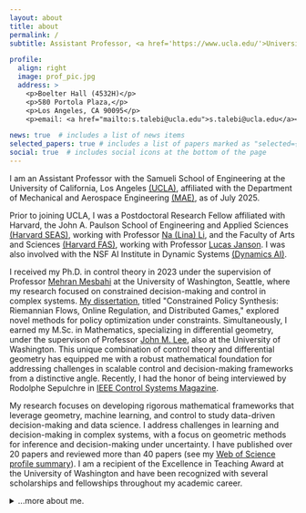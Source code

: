 ```yaml
---
layout: about
title: about
permalink: /
subtitle: Assistant Professor, <a href='https://www.ucla.edu/'>University of California, Los Angeles</a>, CA.

profile:
  align: right
  image: prof_pic.jpg
  address: >
    <p>Boelter Hall (4532H)</p>
    <p>580 Portola Plaza,</p>
    <p>Los Angeles, CA 90095</p>
    <p>email: <a href="mailto:s.talebi@ucla.edu">s.talebi@ucla.edu</a></p>

news: true  # includes a list of news items
selected_papers: true # includes a list of papers marked as "selected={true}"
social: true  # includes social icons at the bottom of the page
---
```


I am an Assistant Professor with the Samueli School of Engineering at the University of California, Los Angeles <a href='https://www.ucla.edu/'>(UCLA)</a>, affiliated with the Department of Mechanical and Aerospace Engineering <a href='https://mae.ucla.edu/'>(MAE)</a>, as of July 2025.

<div id="justify">
<p>
Prior to joining UCLA, I was a Postdoctoral Research Fellow affiliated with Harvard, the John A. Paulson School of Engineering and Applied Sciences <a href='https://seas.harvard.edu/'>(Harvard SEAS)</a>, working with Professor <a href='https://nali.seas.harvard.edu'>Na (Lina) Li</a>, and the Faculty of Arts and Sciences <a href='https://www.fas.harvard.edu/'>(Harvard FAS)</a>, working with Professor <a href='https://lucasjanson.fas.harvard.edu'>Lucas Janson</a>. I was also involved with the NSF AI Institute in Dynamic Systems <a href='https://dynamicsai.org'>(Dynamics AI)</a>.

I received my Ph.D. in control theory in 2023 under 
the supervision of Professor <a href="https://mehran-mesbahi.github.io">Mehran Mesbahi</a>
 at the University of Washington, Seattle, where my 
research focused on constrained decision-making and control in complex systems.
 <a href="{{ site.baseurl }}/assets/pdf/uwthesis.pdf" target="_blank">My dissertation</a>, titled "Constrained Policy Synthesis:
 Riemannian Flows, Online Regulation, and Distributed Games," 
explored novel methods for policy optimization under constraints. 
Simultaneously, I earned 
my M.Sc. in Mathematics, specializing in differential geometry, under the supervison of Professor
 <a href="https://sites.math.washington.edu//~lee/">John M. Lee</a>, also at the University of Washington. 
This unique combination of control theory 
and differential geometry has equipped me with a robust mathematical foundation for 
addressing challenges in scalable control and decision-making frameworks from a distinctive angle. 
Recently, I had the honor of being interviewed by Rodolphe Sepulchre in <a href='https://ieeexplore.ieee.org/stamp/stamp.jsp?arnumber=10317610'>IEEE Control Systems Magazine</a>.
</p>
</div>

<div id="justify">
<p>
My research focuses on developing rigorous mathematical frameworks that leverage geometry, machine learning, and control to study data-driven decision-making and data science. I address challenges in learning and decision-making in complex systems, with a focus on geometric methods for inference and decision-making under uncertainty. I have published over 20 papers and reviewed more than 40 papers (see my <a href='https://www.webofscience.com/wos-researcher-cv/public/3551560/a7c90fc9-e576-4955-a6bf-d7df972d61c7/ShahriarTalebi_Web_of_Science_Researcher_CV.pdf'>Web of Science profile summary</a>). I am a recipient of the Excellence in Teaching Award at the University of Washington and have been recognized with several scholarships and fellowships throughout my academic career.
</p>
</div>

<details>
	<summary>...more about me.</summary>
	I received the B.Sc. degree in electrical engineering from the Sharif 
University of Technology, Tehran, Iran, in 2014, the M.Sc. degree in electrical engineering 
from the University of Central Florida (UCF), Orlando, FL, USA, in 2017, both in the area of 
control theory. I'm honored by the 2022 Excellence in Teaching Award at the University of Washington.
I'm also a recipient of William E. Boeing Endowed Fellowship, Paul A. 
Carlstedt Endowment, and Latvian Arctic Pilot–A. Vagners Memorial Scholarship with UW 
in 2018 and 2019, and Frank Hubbard Engineering Scholarship with UCF in 2017. 
</details>
<br>
 

<!-- 
Write your biography here. Tell the world about yourself. Link to your favorite [subreddit](http://reddit.com). You can put a picture in, too. The code is already in, just name your picture `prof_pic.jpg` and put it in the `img/` folder.

Put your address / P.O. box / other info right below your picture. You can also disable any these elements by editing `profile` property of the YAML header of your `_pages/about.md`. Edit `_bibliography/papers.bib` and Jekyll will render your [publications page](/al-folio/publications/) automatically.

Link to your social media connections, too. This theme is set up to use [Font Awesome icons](http://fortawesome.github.io/Font-Awesome/) and [Academicons](https://jpswalsh.github.io/academicons/), like the ones below. Add your Facebook, Twitter, LinkedIn, Google Scholar, or just disable all of them.
 -->
